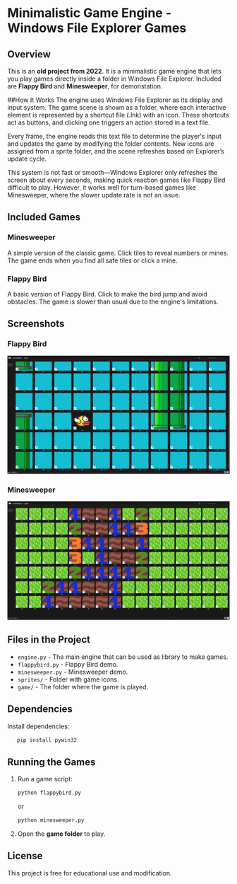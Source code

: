 # Minimalistic Game Engine - Windows File Explorer Games

## Overview
This is an **old project from 2022**. It is a minimalistic game engine that lets you play games directly inside a folder in Windows File Explorer. Included are **Flappy Bird** and **Minesweeper**, for demonstation.

##How It Works
The engine uses Windows File Explorer as its display and input system. The game scene is shown as a folder, where each interactive element is represented by a shortcut file (.lnk) with an icon. These shortcuts act as buttons, and clicking one triggers an action stored in a text file.

Every frame, the engine reads this text file to determine the player's input and updates the game by modifying the folder contents. New icons are assigned from a sprite folder, and the scene refreshes based on Explorer’s update cycle.

This system is not fast or smooth—Windows Explorer only refreshes the screen about every seconds, making quick reaction games like Flappy Bird difficult to play. However, it works well for turn-based games like Minesweeper, where the slower update rate is not an issue.

## Included Games
### **Minesweeper**
A simple version of the classic game. Click tiles to reveal numbers or mines. The game ends when you find all safe tiles or click a mine.

### **Flappy Bird**
A basic version of Flappy Bird. Click to make the bird jump and avoid obstacles. The game is slower than usual due to the engine's limitations.

## Screenshots
### Flappy Bird
![Flappy Bird](FlappyBird%20Screenshot.png)

### Minesweeper
![Minesweeper](MineSweeper%20Screenshot.png)

## Files in the Project
- `engine.py` - The main engine that can be used as library to make games.
- `flappybird.py` - Flappy Bird demo.
- `minesweeper.py` - Minesweeper demo.
- `sprites/` - Folder with game icons.
- `game/` - The folder where the game is played.

## Dependencies
Install dependencies:
```sh
   pip install pywin32
```

## Running the Games
1. Run a game script:
   ```sh
   python flappybird.py
   ```
   or
   ```sh
   python minesweeper.py
   ```
2. Open the **game folder** to play.

## License
This project is free for educational use and modification.

